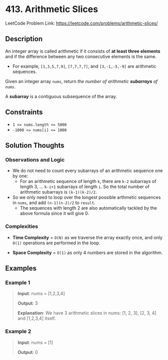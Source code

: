# 413. Arithmetic Slices

LeetCode Problem Link: <https://leetcode.com/problems/arithmetic-slices/>

## Description

An integer array is called arithmetic if it consists of **at least three elements** and if the difference between any two consecutive elements is the same.

- For example, `[1,3,5,7,9]`, `[7,7,7,7]`, and `[3,-1,-5,-9]` are arithmetic sequences.

Given an integer array `nums`, return *the number of arithmetic* ***subarrays*** *of `nums`*.

A **subarray** is a contiguous subsequence of the array.

## Constraints

- `1 <= nums.length <= 5000`
- `-1000 <= nums[i] <= 1000`

## Solution Thoughts

### Observations and Logic

- We do not need to count every subarrays of an arithmetic sequence one by one:
   - For an arithmetic sequence of length `k`, there are `k-2` subarrays of length 3, ... `k-i+1` subarrays of length `i`. So the total number of arithmetic subarrays is `(k-1)(k-2)/2`.
- So we only need to loop over the longest possible arthmetic sequences in `nums`, and add `(n-1)(n-2)/2` to `result`.
   - The sequences with length 2 are also automatically tackled by the above formula since it will give 0.

### Complexities

- **Time Complexity** = `O(N)` as we traverse the array exactly once, and only `O(1)` operations are performed in the loop.

- **Space Complexity** = `O(1)` as only 4 numbers are stored in the algorithm.

## Examples

### Example 1

> **Input**: nums = [1,2,3,4]
>
> **Output**: 3
>
> **Explanation**: We have 3 arithmetic slices in nums: [1, 2, 3], [2, 3, 4] and [1,2,3,4] itself.

### Example 2

> **Input**: nums = [1]
>
> **Output**: 0
